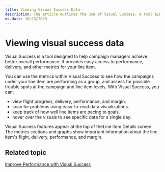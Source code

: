 ```yaml
---
title: Viewing Visual Success Data
description: The article outlines the use of Visual Success, a tool aimed at helping campaign managers achieve enhanced overall performance.
ms.date: 10/28/2023
---
```


# Viewing visual success data

Visual Success is a tool designed to help campaign managers achieve better overall performance. It provides easy access to performance,
delivery, and other metrics for your line item.

You can use the metrics within Visual Success to see how the campaigns under your line item are performing as a group, and assess for possible trouble spots at the campaign and line item levels. With Visual Success, you can:

- view flight progress, delivery, performance, and margin.
- scan for problems using easy-to-read data visualizations.
- keep track of how well line items are pacing to goals.
- hover over the visuals to see specific data for a single day.

Visual Success features appear at the top of theLine Item Details screen. The metrics sections and graphs show important information about the line item's flight, delivery, performance, and margin.

## Related topic

[Improve Performance with Visual Success](improve-performance-with-visual-success.md)